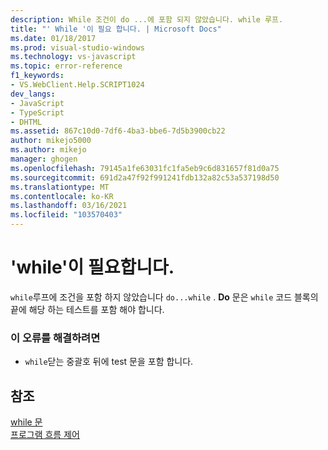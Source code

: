 ```yaml
---
description: While 조건이 do ...에 포함 되지 않았습니다. while 루프.
title: "' While '이 필요 합니다. | Microsoft Docs"
ms.date: 01/18/2017
ms.prod: visual-studio-windows
ms.technology: vs-javascript
ms.topic: error-reference
f1_keywords:
- VS.WebClient.Help.SCRIPT1024
dev_langs:
- JavaScript
- TypeScript
- DHTML
ms.assetid: 867c10d0-7df6-4ba3-bbe6-7d5b3900cb22
author: mikejo5000
ms.author: mikejo
manager: ghogen
ms.openlocfilehash: 79145a1fe63031fc1fa5eb9c6d831657f81d0a75
ms.sourcegitcommit: 691d2a47f92f991241fdb132a82c53a537198d50
ms.translationtype: MT
ms.contentlocale: ko-KR
ms.lasthandoff: 03/16/2021
ms.locfileid: "103570403"
---
```

# <a name="expected-while"></a>'while'이 필요합니다.
`while`루프에 조건을 포함 하지 않았습니다 `do...while` . **Do** 문은 `while` 코드 블록의 끝에 해당 하는 테스트를 포함 해야 합니다.  
  
### <a name="to-correct-this-error"></a>이 오류를 해결하려면  
  
- `while`닫는 중괄호 뒤에 test 문을 포함 합니다.  
  
## <a name="see-also"></a>참조  
 [while 문](https://developer.mozilla.org/docs/Web/JavaScript/Reference/Statements/while)   
 [프로그램 흐름 제어](https://developer.mozilla.org/docs/Web/JavaScript/Guide/Control_flow_and_error_handling)
